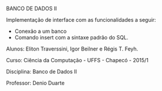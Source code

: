 BANCO DE DADOS II

Implementação de interface com as funcionalidades a seguir:
 - Conexão a um banco
 - Comando insert com a sintaxe padrão do SQL.

Alunos: Eliton Traverssini, Igor Beilner e Régis T. Feyh.

Curso: Ciência da Computação - UFFS - Chapecó - 2015/1

Disciplina: Banco de Dados II

Professor: Denio Duarte
